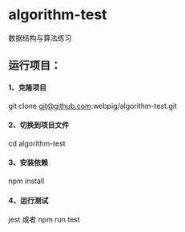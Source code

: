 # algorithm-test
数据结构与算法练习

## 运行项目：

#### 1、克隆项目
git clone git@github.com:webpig/algorithm-test.git
#### 2、切换到项目文件
cd algorithm-test
#### 3、安装依赖
npm install
#### 4、运行测试
jest 或者 npm run test
